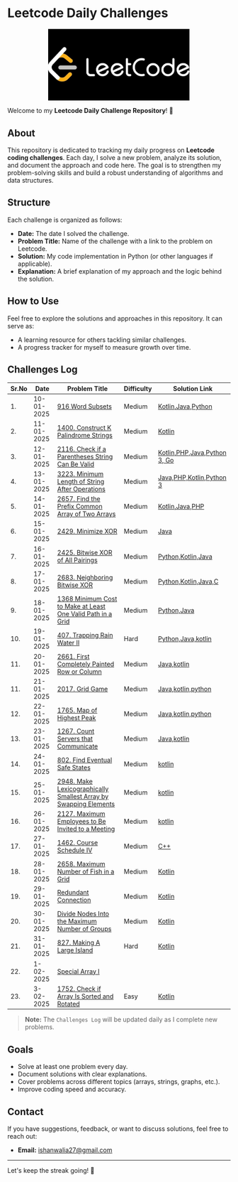 # Leetcode Daily Challenges 
<center><img src="dataset-cover.jpg" width="320px" align="center"></center>

Welcome to my **Leetcode Daily Challenge Repository**! 🚀

## About
This repository is dedicated to tracking my daily progress on **Leetcode coding challenges**. Each day, I solve a new problem, analyze its solution, and document the approach and code here. The goal is to strengthen my problem-solving skills and build a robust understanding of algorithms and data structures.

## Structure
Each challenge is organized as follows:

- **Date:** The date I solved the challenge.
- **Problem Title:** Name of the challenge with a link to the problem on Leetcode.
- **Solution:** My code implementation in Python (or other languages if applicable).
- **Explanation:** A brief explanation of my approach and the logic behind the solution.

## How to Use
Feel free to explore the solutions and approaches in this repository. It can serve as:
- A learning resource for others tackling similar challenges.
- A progress tracker for myself to measure growth over time.

## Challenges Log
|Sr.No| Date      | Problem Title                         | Difficulty | Solution Link   |
|-----|-----------|---------------------------------------|------------|-----------------|
|1.| 10-01-2025 | [916 Word Subsets](https://github.com/ishanwalia7579/Daily-Leetcode-Challenge/blob/main/916.%20Word%20Subsets.md)                 | Medium     | [Kotlin,Java,Python](https://github.com/ishanwalia7579/Daily-Leetcode-Challenge/blob/main/916.%20Word%20Subsets.md)|
|2.| 11-01-2025 | [1400. Construct K Palindrome Strings](https://github.com/ishanwalia7579/Daily-Leetcode-Challenge/blob/main/1400.%20Construct%20K%20Palindrome%20Strings.md)              | Medium      | [Kotlin](https://github.com/ishanwalia7579/Daily-Leetcode-Challenge/blob/main/1400.%20Construct%20K%20Palindrome%20Strings.md)|
|3.| 12-01-2025 | [2116. Check if a Parentheses String Can Be Valid](https://github.com/ishanwalia7579/Daily-Leetcode-Challenge/blob/main/2116.%20Check%20if%20a%20Parentheses%20String%20Can%20Be%20Valid.md)  | Medium       | [Kotlin,PHP,Java,Python 3, Go ](https://github.com/ishanwalia7579/Daily-Leetcode-Challenge/blob/main/2116.%20Check%20if%20a%20Parentheses%20String%20Can%20Be%20Valid.md) |
|4.| 13-01-2025 | [3223. Minimum Length of String After Operations](https://github.com/ishanwalia7579/Daily-Leetcode-Challenge/blob/main/3223.%20Minimum%20Length%20of%20String%20After%20Operations.md) | Medium | [Java,PHP,Kotlin,Python 3](https://github.com/ishanwalia7579/Daily-Leetcode-Challenge/blob/main/3223.%20Minimum%20Length%20of%20String%20After%20Operations.md) |
|5.| 14-01-2025 | [2657. Find the Prefix Common Array of Two Arrays](https://github.com/ishanwalia7579/Daily-Leetcode-Challenge/blob/main/2657.%20Find%20the%20Prefix%20Common%20Array%20of%20Two%20Arrays.md) | Medium | [Kotlin,Java,PHP](https://github.com/ishanwalia7579/Daily-Leetcode-Challenge/blob/main/2657.%20Find%20the%20Prefix%20Common%20Array%20of%20Two%20Arrays.md) |
|6.| 15-01-2025 | [2429. Minimize XOR](https://github.com/ishanwalia7579/Daily-Leetcode-Challenge/blob/main/2429.%20Minimize%20XOR.md) | Medium | [Java](https://github.com/ishanwalia7579/Daily-Leetcode-Challenge/blob/main/2429.%20Minimize%20XOR.md) |
|7.| 16-01-2025 | [2425. Bitwise XOR of All Pairings](https://github.com/ishanwalia7579/Daily-Leetcode-Challenge/blob/main/2425.%20Bitwise%20XOR%20of%20All%20Pairings.md) | Medium | [Python,Kotlin,Java](https://github.com/ishanwalia7579/Daily-Leetcode-Challenge/blob/main/2425.%20Bitwise%20XOR%20of%20All%20Pairings.md) |
|8.| 17-01-2025 | [2683. Neighboring Bitwise XOR](https://github.com/ishanwalia7579/Daily-Leetcode-Challenge/blob/main/2683.%20Neighboring%20Bitwise%20XOR.md) | Medium | [Python,Kotlin,Java,C](https://github.com/ishanwalia7579/Daily-Leetcode-Challenge/blob/main/2683.%20Neighboring%20Bitwise%20XOR.md) |
|9.| 18-01-2025 | [1368 Minimum Cost to Make at Least One Valid Path in a Grid](https://github.com/ishanwalia7579/Daily-Leetcode-Challenge/blob/main/1368.%20Minimum%20Cost%20to%20Make%20at%20Least%20One%20Valid%20Path%20in%20a%20Grid.md) | Medium | [Python,Java](https://github.com/ishanwalia7579/Daily-Leetcode-Challenge/blob/main/1368.%20Minimum%20Cost%20to%20Make%20at%20Least%20One%20Valid%20Path%20in%20a%20Grid.md) |
|10.| 19-01-2025 | [407. Trapping Rain Water II](https://github.com/ishanwalia7579/Daily-Leetcode-Challenge/blob/main/407.%20Trapping%20Rain%20Water%20II.md) | Hard | [Python,Java,kotlin](https://github.com/ishanwalia7579/Daily-Leetcode-Challenge/blob/main/407.%20Trapping%20Rain%20Water%20II.md) |
|11.| 20-01-2025 | [2661. First Completely Painted Row or Column](https://github.com/ishanwalia7579/Daily-Leetcode-Challenge/blob/main/2661.%20First%20Completely%20Painted%20Row%20or%20Column.md) | Medium | [Java,kotlin](https://github.com/ishanwalia7579/Daily-Leetcode-Challenge/blob/main/2661.%20First%20Completely%20Painted%20Row%20or%20Column.md) |
|11.| 21-01-2025 | [2017. Grid Game](https://github.com/ishanwalia7579/Daily-Leetcode-Challenge/blob/main/2017.%20Grid%20Game.md) | Medium | [Java,kotlin,python](https://github.com/ishanwalia7579/Daily-Leetcode-Challenge/blob/main/2017.%20Grid%20Game.md) |
|12.| 22-01-2025 | [1765. Map of Highest Peak](https://github.com/ishanwalia7579/Daily-Leetcode-Challenge/blob/main/1765.%20Map%20of%20Highest%20Peak.md) | Medium | [Java,kotlin,python](https://github.com/ishanwalia7579/Daily-Leetcode-Challenge/blob/main/1765.%20Map%20of%20Highest%20Peak.md) |
|13.| 23-01-2025 | [1267. Count Servers that Communicate](https://github.com/ishanwalia7579/Daily-Leetcode-Challenge/blob/main/1267.%20Count%20Servers%20that%20Communicate.md) | Medium | [Java,kotlin](https://github.com/ishanwalia7579/Daily-Leetcode-Challenge/blob/main/1267.%20Count%20Servers%20that%20Communicate.md) |
|14.| 24-01-2025 | [802. Find Eventual Safe States](https://github.com/ishanwalia7579/Daily-Leetcode-Challenge/blob/main/802.%20Find%20Eventual%20Safe%20States.md) | Medium | [kotlin](https://github.com/ishanwalia7579/Daily-Leetcode-Challenge/blob/main/802.%20Find%20Eventual%20Safe%20States.md) |
|15.| 25-01-2025 | [2948. Make Lexicographically Smallest Array by Swapping Elements](https://github.com/ishanwalia7579/Daily-Leetcode-Challenge/blob/main/2948.%20Make%20Lexicographically%20Smallest%20Array%20by%20Swapping%20Elements.md) | Medium | [kotlin](https://github.com/ishanwalia7579/Daily-Leetcode-Challenge/blob/main/2948.%20Make%20Lexicographically%20Smallest%20Array%20by%20Swapping%20Elements.md) |
|16.| 26-01-2025 | [2127. Maximum Employees to Be Invited to a Meeting](https://github.com/ishanwalia7579/Daily-Leetcode-Challenge/blob/main/2127.%20Maximum%20Employees%20to%20Be%20Invited%20to%20a%20Meeting.md) | Medium | [kotlin](https://github.com/ishanwalia7579/Daily-Leetcode-Challenge/blob/main/2127.%20Maximum%20Employees%20to%20Be%20Invited%20to%20a%20Meeting.md) |
|17.| 27-01-2025 | [1462. Course Schedule IV](https://github.com/ishanwalia7579/Daily-Leetcode-Challenge/blob/main/1462.%20Course%20Schedule%20IV.md) | Medium | [C++](https://github.com/ishanwalia7579/Daily-Leetcode-Challenge/blob/main/1462.%20Course%20Schedule%20IV.md) |
|18.| 28-01-2025 | [2658. Maximum Number of Fish in a Grid](https://github.com/ishanwalia7579/Daily-Leetcode-Challenge/blob/main/2658.%20Maximum%20Number%20of%20Fish%20in%20a%20Grid.md) | Medium | [Kotlin](https://github.com/ishanwalia7579/Daily-Leetcode-Challenge/blob/main/2658.%20Maximum%20Number%20of%20Fish%20in%20a%20Grid.md) |
|19.| 29-01-2025 | [Redundant Connection]() | Medium | [Kotlin]() |
|20.| 30-01-2025 | [Divide Nodes Into the Maximum Number of Groups]() | Medium | [Kotlin]() |
|21.| 31-01-2025 | [827. Making A Large Island]() | Hard | [Kotlin]() |
|22.| 1-02-2025 | [Special Array I]() |  | []() |
|23.| 3-02-2025 | [1752. Check if Array Is Sorted and Rotated](https://github.com/ishanwalia7579/Daily-Leetcode-Challenge/blob/main/1752.%20Check%20if%20Array%20Is%20Sorted%20and%20Rotated.md) | Easy | [Kotlin](https://github.com/ishanwalia7579/Daily-Leetcode-Challenge/blob/main/1752.%20Check%20if%20Array%20Is%20Sorted%20and%20Rotated.md) |


> **Note:** The `Challenges Log` will be updated daily as I complete new problems.

## Goals
- Solve at least one problem every day.
- Document solutions with clear explanations.
- Cover problems across different topics (arrays, strings, graphs, etc.).
- Improve coding speed and accuracy.

## Contact
If you have suggestions, feedback, or want to discuss solutions, feel free to reach out: 
- **Email:** ishanwalia27@gmail.com

---

Let's keep the streak going! 💪

